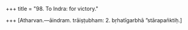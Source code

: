 +++
title = "98. To Indra: for victory."

+++
[Atharvan.—āindram. trāiṣṭubham: 2. bṛhatīgarbhā ”stārapan̄ktiḥ.]
